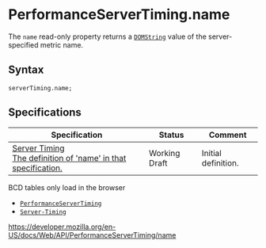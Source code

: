 # PerformanceServerTiming.name

The `name` read-only property returns a [`DOMString`](../domstring) value of the server-specified metric name.

## Syntax

    serverTiming.name;

## Specifications

<table><thead><tr class="header"><th>Specification</th><th>Status</th><th>Comment</th></tr></thead><tbody><tr class="odd"><td><a href="https://w3c.github.io/server-timing/#dom-performanceservertiming-name">Server Timing<br />
<span class="small">The definition of 'name' in that specification.</span></a></td><td><span class="spec-wd">Working Draft</span></td><td>Initial definition.</td></tr></tbody></table>

BCD tables only load in the browser

- [`PerformanceServerTiming`](../performanceservertiming)
- [`Server-Timing`](https://developer.mozilla.org/en-US/docs/Web/HTTP/Headers/Server-Timing)

<a href="https://developer.mozilla.org/en-US/docs/Web/API/PerformanceServerTiming/name" class="_attribution-link">https://developer.mozilla.org/en-US/docs/Web/API/PerformanceServerTiming/name</a>
